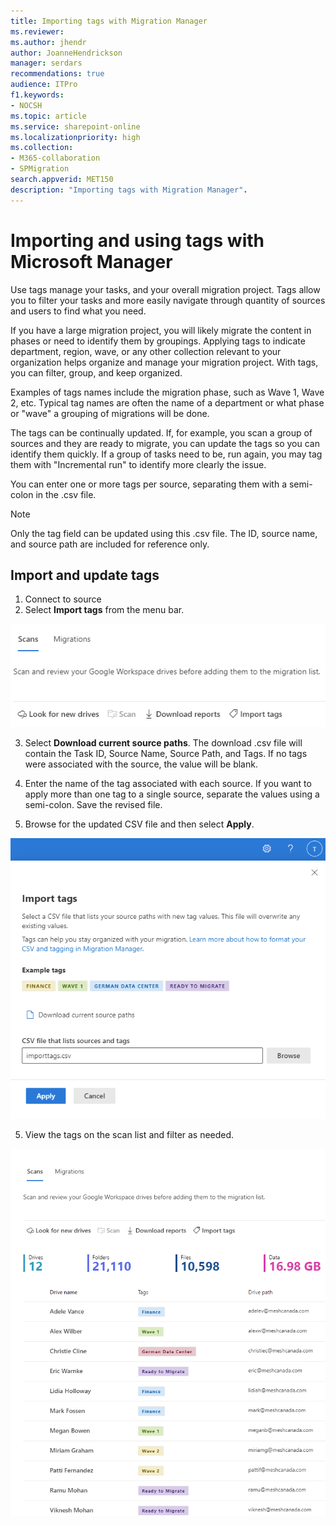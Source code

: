 ```yaml
---
title: Importing tags with Migration Manager 
ms.reviewer: 
ms.author: jhendr
author: JoanneHendrickson
manager: serdars
recommendations: true
audience: ITPro
f1.keywords:
- NOCSH
ms.topic: article
ms.service: sharepoint-online
ms.localizationpriority: high
ms.collection: 
- M365-collaboration
- SPMigration
search.appverid: MET150
description: "Importing tags with Migration Manager".
---
```

# Importing and using tags with Microsoft Manager

Use tags manage your tasks, and your overall migration project. Tags allow you to filter your tasks and more easily navigate through quantity of sources and users to find what you need.

If you have a large migration project, you will likely migrate the content in phases or need to identify them by groupings.  Applying tags to indicate department, region, wave, or any other collection relevant to your organization helps organize and manage your migration project. With tags, you can filter, group, and keep organized.
 
Examples of tags names include the migration phase, such as Wave 1, Wave 2, etc.  Typical tag names are often the name of a department or what phase or "wave" a grouping of migrations will be done.  

The tags can be continually updated.  If, for example,  you scan a group of sources and they are ready to migrate, you can update the tags so you can identify them quickly. If a group of tasks need to be,  run again, you may tag them with "Incremental run" to identify more clearly the issue.

You can enter one or more tags per source, separating them with a semi-colon in the .csv file.
 
>[!Note]
>Only the tag field can be updated using this .csv file.  The ID, source name, and source path are included for reference only.


## Import and update tags

1. Connect to source
2. Select **Import tags** from the menu bar.

![Import tags option on the menu bar](media/mm-tagging.png)

3. Select **Download current source paths**.  The download .csv file will contain the Task ID, Source Name, Source Path, and Tags.  If no tags were associated with the source, the value will be blank.

3. Enter the name of the tag associated with each source.  If you want to apply more than one tag to a single source, separate the values using a semi-colon. Save the revised file.
4. Browse for the updated CSV file and then select **Apply**.


![Import tags entering CSV file name](media/mm-import-tag-csv.png)


5.  View the tags on the scan list and filter as needed.



![Results from import tags](media/mm-import-tag-results.png)